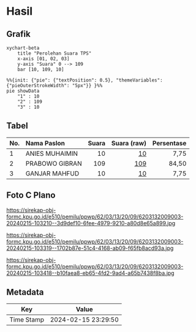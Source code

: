 # Hasil

## Grafik

```mermaid
xychart-beta
    title "Perolehan Suara TPS"
    x-axis [01, 02, 03]
    y-axis "Suara" 0 --> 109
    bar [10, 109, 10]
```

```mermaid
%%{init: {"pie": {"textPosition": 0.5}, "themeVariables": {"pieOuterStrokeWidth": "5px"}} }%%
pie showData
    "1" : 10
    "2" : 109
    "3" : 10
```

## Tabel

| No. | Nama Paslon    | Suara | Suara (raw) | Persentase |
|:--- |:-------------- | -----:| -----------:| ----------:|
| 1   | ANIES MUHAIMIN | 10    | [10][p-1]   | 7,75       |
| 2   | PRABOWO GIBRAN | 109   | [109][p-2]  | 84,50      |
| 3   | GANJAR MAHFUD  | 10    | [10][p-3]   | 7,75       |


[p-1]: https://github.com/gigit-pemilu/pemilu-2024-62-kalimantan-tengah/blob/main/pilpres/hitung-suara/sub/62-kalimantan-tengah/sub/03-kapuas/sub/13-tamban-catur/sub/2009-sidomulyo/sub/003-tps/sub/paslon-1.txt
[p-2]: https://github.com/gigit-pemilu/pemilu-2024-62-kalimantan-tengah/blob/main/pilpres/hitung-suara/sub/62-kalimantan-tengah/sub/03-kapuas/sub/13-tamban-catur/sub/2009-sidomulyo/sub/003-tps/sub/paslon-2.txt
[p-3]: https://github.com/gigit-pemilu/pemilu-2024-62-kalimantan-tengah/blob/main/pilpres/hitung-suara/sub/62-kalimantan-tengah/sub/03-kapuas/sub/13-tamban-catur/sub/2009-sidomulyo/sub/003-tps/sub/paslon-3.txt

## Foto C Plano

https://sirekap-obj-formc.kpu.go.id/e510/pemilu/ppwp/62/03/13/20/09/6203132009003-20240215-103210--3d9def10-6fee-4979-9210-a80d8e65a899.jpg

https://sirekap-obj-formc.kpu.go.id/e510/pemilu/ppwp/62/03/13/20/09/6203132009003-20240215-103319--1702b87e-51c4-4168-ab09-f65fb8acd93a.jpg

https://sirekap-obj-formc.kpu.go.id/e510/pemilu/ppwp/62/03/13/20/09/6203132009003-20240215-103418--b10faea8-eb65-4fd2-9ad4-a65b7438f8ba.jpg


## Metadata

| Key        | Value               |
| ---------- | ------------------- |
| Time Stamp | 2024-02-15 23:29:50 |



